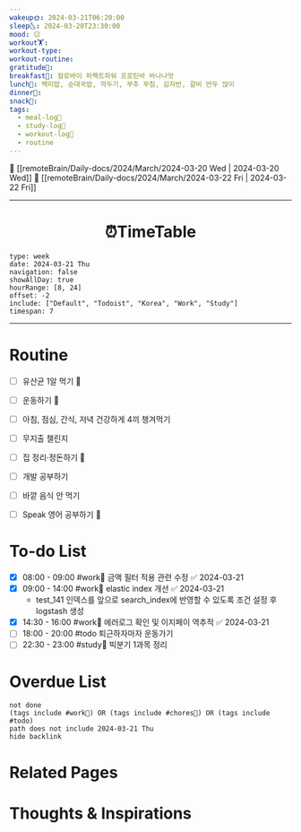 ```yaml
---
wakeup🌞: 2024-03-21T06:20:00
sleep🌜: 2024-03-20T23:30:00
mood: 😕
workout🏋️: 
workout-type: 
workout-routine: 
gratitude🙏: 
breakfast🍳: 칼로바이 퍼펙트파워 프로틴바 바나나맛
lunch🍚: 백미밥, 순대국밥, 깍두기, 부추 무침, 김자반, 갈비 만두 많이
dinner🥗: 
snack🍬: 
tags:
  - meal-log📝
  - study-log📓
  - workout-log💪
  - routine
---
```


🔺 [[remoteBrain/Daily-docs/2024/March/2024-03-20 Wed | 2024-03-20 Wed]]
🔻 [[remoteBrain/Daily-docs/2024/March/2024-03-22 Fri | 2024-03-22 Fri]]
___
<h1> <center>⏰TimeTable </center> </h1>

```gEvent
type: week
date: 2024-03-21 Thu
navigation: false
showAllDay: true
hourRange: [8, 24]
offset: -2
include: ["Default", "Todoist", "Korea", "Work", "Study"]
timespan: 7
```

--- 


# Routine 

- [ ] 유산균 1알 먹기 🔼 
- [ ] 운동하기 🔼
- [ ] 아침, 점심, 간식, 저녁 건강하게 4끼 챙겨먹기
- [ ] 무지출 챌린지 
- [ ] 집 정리·정돈하기 🔼
- [ ] 개발 공부하기
- [ ] 바깥 음식 안 먹기 
- [ ] Speak 영어 공부하기 🔼 


# To-do List

- [x] 08:00 - 09:00 #work💼 금액 필터 적용 관련 수정 ✅ 2024-03-21
- [x] 09:00 - 14:00 #work💼 elastic index 개선 ✅ 2024-03-21
	- test_141 인덱스를 앞으로 search_index에 반영할 수 있도록 조건 설정 후 logstash 생성 
- [x] 14:30 - 16:00 #work💼 에러로그 확인 및 이지페이 역추적 ✅ 2024-03-21
- [ ] 18:00 - 20:00 #todo 퇴근하자마자 운동가기
- [ ] 22:30 - 23:00 #study📓 빅분기 1과목 정리

# Overdue List
```tasks
not done
(tags include #work💼) OR (tags include #chores🧺) OR (tags include #todo)
path does not include 2024-03-21 Thu
hide backlink
```

# Related Pages



# Thoughts & Inspirations


